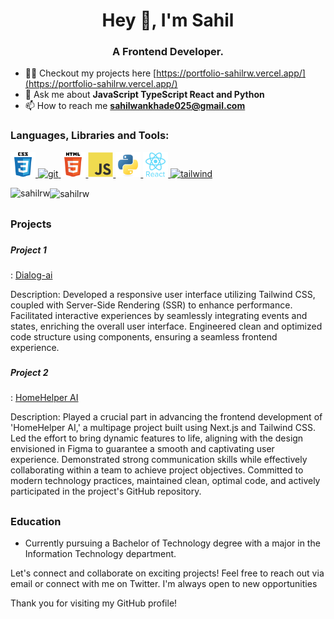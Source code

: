 <h1 align="center">Hey 👋, I'm Sahil</h1>
<h3 align="center">A Frontend Developer.</h3>

- 👨‍💻 Checkout my projects here [https://portfolio-sahilrw.vercel.app/](https://portfolio-sahilrw.vercel.app/)
- 💬 Ask me about **JavaScript TypeScript React and Python**
- 📫 How to reach me **sahilwankhade025@gmail.com**

<h3 align="left">Languages, Libraries and Tools:</h3>
<p align="left"> <a href="https://www.w3schools.com/css/" target="_blank" rel="noreferrer"> <img src="https://raw.githubusercontent.com/devicons/devicon/master/icons/css3/css3-original-wordmark.svg" alt="css3" width="40" height="40"/> </a> <a href="https://git-scm.com/" target="_blank" rel="noreferrer"> <img src="https://www.vectorlogo.zone/logos/git-scm/git-scm-icon.svg" alt="git" width="40" height="40"/> </a> <a href="https://www.w3.org/html/" target="_blank" rel="noreferrer"> <img src="https://raw.githubusercontent.com/devicons/devicon/master/icons/html5/html5-original-wordmark.svg" alt="html5" width="40" height="40"/> </a> <a href="https://developer.mozilla.org/en-US/docs/Web/JavaScript" target="_blank" rel="noreferrer"> <img src="https://raw.githubusercontent.com/devicons/devicon/master/icons/javascript/javascript-original.svg" alt="javascript" width="40" height="40"/> </a> <a href="https://www.python.org" target="_blank" rel="noreferrer"> <img src="https://raw.githubusercontent.com/devicons/devicon/master/icons/python/python-original.svg" alt="python" width="40" height="40"/> </a> <a href="https://reactjs.org/" target="_blank" rel="noreferrer"> <img src="https://raw.githubusercontent.com/devicons/devicon/master/icons/react/react-original-wordmark.svg" alt="react" width="40" height="40"/> </a> <a href="https://tailwindcss.com/" target="_blank" rel="noreferrer"> <img src="https://www.vectorlogo.zone/logos/tailwindcss/tailwindcss-icon.svg" alt="tailwind" width="40" height="40"/> </a> </p>

<p><img align="left" src="https://github-readme-stats.vercel.app/api/top-langs?username=sahilrw&show_icons=true&locale=en&layout=compact" alt="sahilrw" /></p>

<p><img align="center" src="https://github-readme-streak-stats.herokuapp.com/?user=sahilrw&" alt="sahilrw" /></p>


## <h3 align='left'>Projects</h3>
### <h5>Project 1</h5>: [Dialog-ai](https://dialog-ai.vercel.app/)
Description: Developed a responsive user interface utilizing Tailwind CSS, coupled with Server-Side Rendering (SSR) to enhance performance. Facilitated interactive experiences by seamlessly integrating events and states, enriching the overall user interface. Engineered clean and optimized code structure using components, ensuring a seamless frontend experience.

### <h5>Project 2</h5>: [HomeHelper AI](https://homehelper.ai/)
Description: Played a crucial part in advancing the frontend development of 'HomeHelper AI,' a multipage project built using Next.js and Tailwind CSS. Led the effort to bring dynamic features to life, aligning with the design envisioned in Figma to guarantee a smooth and captivating user experience. Demonstrated strong communication skills while effectively collaborating within a team to achieve project objectives. Committed to modern technology practices, maintained clean, optimal code, and actively participated in the project's GitHub repository.

## <h3 align='left'>Education</h3>
- Currently pursuing a Bachelor of Technology degree with a major in the Information Technology department.

<p>Let's connect and collaborate on exciting projects! Feel free to reach out via email or connect with me on Twitter. I'm always open to new opportunities<p>
<p>Thank you for visiting my GitHub profile!</p>
